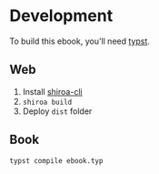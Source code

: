 # Development

To build this ebook, you'll need [typst](https://typst.app/).

## Web

1. Install [shiroa-cli](https://github.com/Myriad-Dreamin/shiroa/releases)
2. `shiroa build`
3. Deploy `dist` folder

## Book

`typst compile ebook.typ`